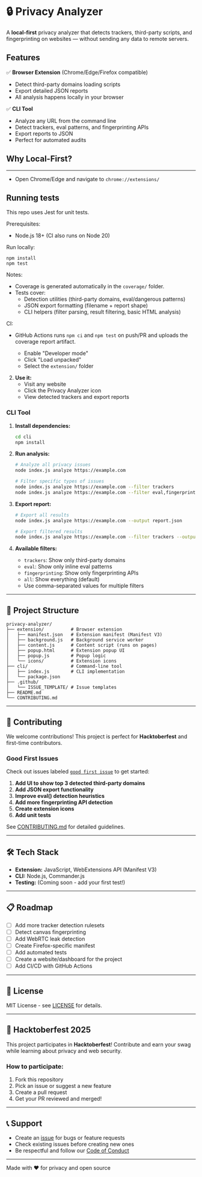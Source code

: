 # 🔒 Privacy Analyzer

A **local-first** privacy analyzer that detects trackers, third-party scripts, and fingerprinting on websites — without sending any data to remote servers.

## Features

✅ **Browser Extension** (Chrome/Edge/Firefox compatible)
- Detect third-party domains loading scripts
- Export detailed JSON reports
- All analysis happens locally in your browser

✅ **CLI Tool**
- Analyze any URL from the command line
- Detect trackers, eval patterns, and fingerprinting APIs
- Export reports to JSON
- Perfect for automated audits

## Why Local-First?


---


   - Open Chrome/Edge and navigate to `chrome://extensions/`
## Running tests

This repo uses Jest for unit tests.

Prerequisites:
- Node.js 18+ (CI also runs on Node 20)

Run locally:

```
npm install
npm test
```

Notes:
- Coverage is generated automatically in the `coverage/` folder.
- Tests cover:
   - Detection utilities (third-party domains, eval/dangerous patterns)
   - JSON export formatting (filename + report shape)
   - CLI helpers (filter parsing, result filtering, basic HTML analysis)

CI:
- GitHub Actions runs `npm ci` and `npm test` on push/PR and uploads the coverage report artifact.

   - Enable "Developer mode"
   - Click "Load unpacked"
   - Select the `extension/` folder

2. **Use it:**
   - Visit any website
   - Click the Privacy Analyzer icon
   - View detected trackers and export reports

### CLI Tool

1. **Install dependencies:**
   ```bash
   cd cli
   npm install
   ```

2. **Run analysis:**
   ```bash
   # Analyze all privacy issues
   node index.js analyze https://example.com

   # Filter specific types of issues
   node index.js analyze https://example.com --filter trackers
   node index.js analyze https://example.com --filter eval,fingerprinting
   ```

3. **Export report:**
   ```bash
   # Export all results
   node index.js analyze https://example.com --output report.json

   # Export filtered results
   node index.js analyze https://example.com --filter trackers --output trackers.json
   ```

4. **Available filters:**
   - `trackers`: Show only third-party domains
   - `eval`: Show only inline eval patterns
   - `fingerprinting`: Show only fingerprinting APIs
   - `all`: Show everything (default)
   - Use comma-separated values for multiple filters

---

## 📂 Project Structure

```
privacy-analyzer/
├── extension/          # Browser extension
│   ├── manifest.json   # Extension manifest (Manifest V3)
│   ├── background.js   # Background service worker
│   ├── content.js      # Content script (runs on pages)
│   ├── popup.html      # Extension popup UI
│   ├── popup.js        # Popup logic
│   └── icons/          # Extension icons
├── cli/                # Command-line tool
│   ├── index.js        # CLI implementation
│   └── package.json
├── .github/
│   └── ISSUE_TEMPLATE/ # Issue templates
├── README.md
└── CONTRIBUTING.md
```

---

## 🤝 Contributing

We welcome contributions! This project is perfect for **Hacktoberfest** and first-time contributors.

### Good First Issues

Check out issues labeled [`good first issue`](../../issues?q=is%3Aissue+is%3Aopen+label%3A%22good+first+issue%22) to get started:

1. **Add UI to show top 3 detected third-party domains** 
2. **Add JSON export functionality**
3. **Improve eval() detection heuristics**
4. **Add more fingerprinting API detection**
5. **Create extension icons**
6. **Add unit tests**

See [CONTRIBUTING.md](CONTRIBUTING.md) for detailed guidelines.

---

## 🛠️ Tech Stack

- **Extension:** JavaScript, WebExtensions API (Manifest V3)
- **CLI:** Node.js, Commander.js
- **Testing:** (Coming soon - add your first test!)

---

## 📋 Roadmap

- [ ] Add more tracker detection rulesets
- [ ] Detect canvas fingerprinting
- [ ] Add WebRTC leak detection
- [ ] Create Firefox-specific manifest
- [ ] Add automated tests
- [ ] Create a website/dashboard for the project
- [ ] Add CI/CD with GitHub Actions

---

## 📜 License

MIT License - see [LICENSE](LICENSE) for details.

---

## 🌟 Hacktoberfest 2025

This project participates in **Hacktoberfest**! Contribute and earn your swag while learning about privacy and web security.

### How to participate:
1. Fork this repository
2. Pick an issue or suggest a new feature
3. Create a pull request
4. Get your PR reviewed and merged!

---

## 📞 Support

- Create an [issue](../../issues) for bugs or feature requests
- Check existing issues before creating new ones
- Be respectful and follow our [Code of Conduct](CODE_OF_CONDUCT.md)

---

Made with ❤️ for privacy and open source
